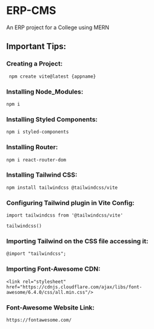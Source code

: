 # ERP-CMS
An ERP project for a College using MERN

## Important Tips:
### Creating a Project:
```
 npm create vite@latest {appname}
```
### Installing Node_Modules:
```
npm i
```
### Installing Styled Components:
```
npm i styled-components
```
### Installing Router:
```
npm i react-router-dom
```
### Installing Tailwind CSS:
```
npm install tailwindcss @tailwindcss/vite
```
### Configuring Tailwind plugin in Vite Config:
```
import tailwindcss from '@tailwindcss/vite'
```
```
tailwindcss()
```
### Importing Tailwind on the CSS file accessing it:
```
@import "tailwindcss";
```
### Importing Font-Awesome CDN:
```
<link rel="stylesheet" href="https://cdnjs.cloudflare.com/ajax/libs/font-awesome/6.4.0/css/all.min.css"/>
```
### Font-Awesome Website Link:
```
https://fontawesome.com/
```
